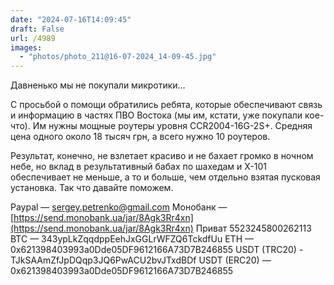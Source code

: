```yaml
---
date: "2024-07-16T14:09:45"
draft: False
url: /4989
images:
  - "photos/photo_211@16-07-2024_14-09-45.jpg"
---
```


Давненько мы не покупали микротики…

С просьбой о помощи обратились ребята, которые обеспечивают связь и информацию в частях ПВО Востока (мы им, кстати, уже покупали кое-что). Им нужны мощные роутеры уровня CCR2004-16G-2S+. Средняя цена одного около 18 тысяч грн, а всего нужно 10 роутеров. 

Результат, конечно, не взлетает красиво и не бахает громко в ночном небе, но вклад в результативный бабах по шахедам и X-101 обеспечивает не меньше, а то и больше, чем отдельно взятая пусковая установка. Так что давайте поможем. 

Paypal — sergey.petrenko@gmail.com
Монобанк — [https://send.monobank.ua/jar/8Agk3Rr4xn](https://send.monobank.ua/jar/8Agk3Rr4xn)
Приват 5523245800262113
BTC — 343ypLkZqqdppEehJxGGLrWFZQ6TckdfUu
ETH — 0x621398403993a0Dde05DF9612166A73D7B246855
USDT (TRC20) - TJkSAAmZfJpDQqp3JQ6PwACU2bvJTxdBDf
USDT (ERC20) — 0x621398403993a0Dde05DF9612166A73D7B246855
